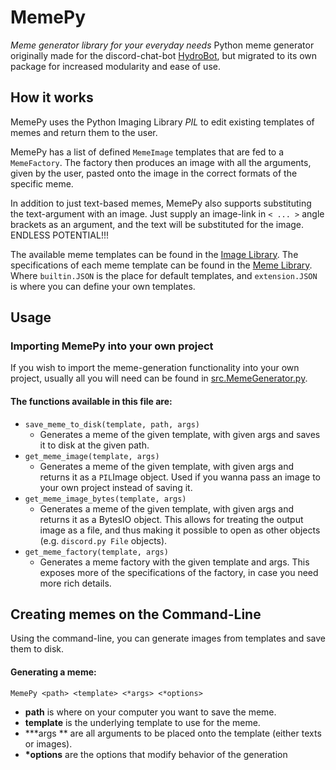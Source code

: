 # MemePy
*Meme generator library for your everyday needs*
Python meme generator originally made for the discord-chat-bot [HydroBot](https://github.com/julianbrandt/Hydrobot3), but migrated to its own package for increased modularity and ease of use.

## How it works

MemePy uses the Python Imaging Library *PIL* to edit existing templates of memes and return them to the user.

MemePy has a list of defined `MemeImage` templates that are fed to a `MemeFactory`. The factory then produces an image with all the arguments, given by the user, pasted onto the image in the correct formats of the specific meme.

In addition to just text-based memes, MemePy also supports substituting the text-argument with an image. Just supply an image-link in `< ... >` angle brackets as an argument, and the text will be substituted for the image. ENDLESS POTENTIAL!!!

The available meme templates can be found in the [Image Library](Resources/ImageLibrary). The specifications of each meme template can be found in the [Meme Library](Resources/MemeLibrary). Where `builtin.JSON` is the place for default templates, and `extension.JSON` is where you can define your own templates.

## Usage
### Importing MemePy into your own project

If you wish to import the meme-generation functionality into your own project, usually all you will need can be found in [src.MemeGenerator.py](src/MemeGenerator.py). 

#### The functions available in this file are:

* `save_meme_to_disk(template, path, args)`
  * Generates a meme of the given template, with given args and saves it to disk at the given path.
* `get_meme_image(template, args)`
  * Generates a meme of the given template, with given args and returns it as a `PIL`Image object. Used if you wanna pass an image to your own project instead of saving it.
* `get_meme_image_bytes(template, args)`
  * Generates a meme of the given template, with given args and returns it as a BytesIO object. This allows for treating the output image as a file, and thus making it possible to open as other objects (e.g. `discord.py File` objects).
* `get_meme_factory(template, args)`
  * Generates a meme factory with the given template and args. This exposes more of the specifications of the factory, in case you need more rich details.

## Creating memes on the Command-Line

Using the command-line, you can generate images from templates and save them to disk.

#### Generating a meme:

```console
MemePy <path> <template> <*args> <*options>
```

* **path** is where on your computer you want to save the meme.
* **template** is the underlying template to use for the meme.
* **\*args ** are all arguments to be placed onto the template (either texts or images).
* **\*options** are the options that modify behavior of the generation